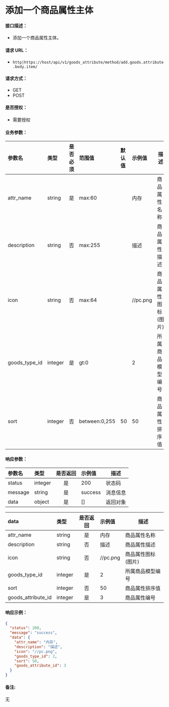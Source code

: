 # 添加一个商品属性主体

#### 接口描述：
- 添加一个商品属性主体。

#### 请求 URL：
- `http|https://host/api/v1/goods_attribute/method/add.goods.attribute.body.item/`

#### 请求方式：
- GET
- POST

#### 是否授权：
- 需要授权

#### 业务参数：
|参数名|类型|是否必须|范围值|默认值|示例值|描述|
|:----|:---|:---:|:-----|:-----|:-----|-----|
|attr_name |string |是 |max:60 | |内存 |商品属性名称 |
|description |string |否 |max:255 | |描述 |商品属性描述 |
|icon |string |否 |max:64 | |//pc.png |商品属性图标(图片) |
|goods_type_id |integer |是 |gt:0 | |2 |所属商品模型编号 |
|sort |integer |否 |between:0,255 |50 |50 |商品属性排序值 |

#### 响应参数：
|参数名|类型|是否返回|示例值|描述|
|:-----|:-----|:---:|:-----|-----|
|status |integer |是 |200 |状态码 |
|message |string |是 |success |消息信息 |
|data |object |是 |[] |返回对象 |

|data|类型|是否返回|示例值|描述|
|:-----|:-----|:---:|:-----|-----|
|attr_name |string |是 |内存 |商品属性名称 |
|description |string |否 |描述 |商品属性描述 |
|icon |string |否 |//pc.png |商品属性图标(图片) |
|goods_type_id |integer |是 |2 |所属商品模型编号 |
|sort |integer |否 |50 |商品属性排序值 |
|goods_attribute_id |integer |是 |3 |商品属性编号 |

#### 响应示例：
```json
{
  "status": 200,
  "message": "success",
  "data": {
    "attr_name": "内存",
    "description": "描述",
    "icon": "//pc.png",
    "goods_type_id": 2,
    "sort": 50,
    "goods_attribute_id": 3
  }
}
```

#### 备注:
无